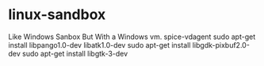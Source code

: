 # linux-sandbox
Like Windows Sanbox But With a Windows vm.
spice-vdagent
sudo apt-get install libpango1.0-dev libatk1.0-dev
sudo apt-get install libgdk-pixbuf2.0-dev
sudo apt-get install libgtk-3-dev
